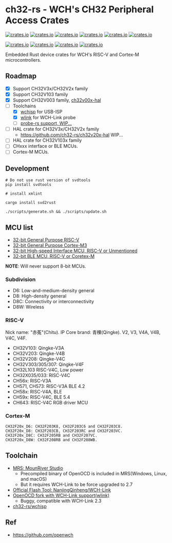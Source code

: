 # ch32-rs - WCH's CH32 Peripheral Access Crates

[![crates.io](https://img.shields.io/crates/v/ch32v0.svg?label=ch32v0)](https://crates.io/crates/ch32v0)
[![crates.io](https://img.shields.io/crates/v/ch32v1.svg?label=ch32v1)](https://crates.io/crates/ch32v1)
[![crates.io](https://img.shields.io/crates/v/ch32v2.svg?label=ch32v2)](https://crates.io/crates/ch32v2)
[![crates.io](https://img.shields.io/crates/v/ch32v3.svg?label=ch32v3)](https://crates.io/crates/ch32v3)
[![crates.io](https://img.shields.io/crates/v/ch32x0.svg?label=ch32x0)](https://crates.io/crates/ch32x0)
[![crates.io](https://img.shields.io/crates/v/ch32l1.svg?label=ch32l1)](https://crates.io/crates/ch32l1)

[![crates.io](https://img.shields.io/crates/v/ch56x.svg?label=ch56x)](https://crates.io/crates/ch56x)
[![crates.io](https://img.shields.io/crates/v/ch57x.svg?label=ch57x)](https://crates.io/crates/ch57x)
[![crates.io](https://img.shields.io/crates/v/ch58x.svg?label=ch58x)](https://crates.io/crates/ch58x)
[![crates.io](https://img.shields.io/crates/v/ch59x.svg?label=ch59x)](https://crates.io/crates/ch59x)

Embedded Rust device crates for WCH's RISC-V and Cortex-M microcontrollers.

## Roadmap

- [x] Support CH32V3x/CH32V2x family
- [x] Support CH32V103 family
- [x] Support CH32V003 family, [ch32v00x-hal](https://github.com/ch32-rs/ch32v00x-hal)
- [ ] Toolchains
  - [x] [wchisp](https://github.com/ch32-rs/wchisp) for USB-ISP
  - [x] [wlink](https://github.com/ch32-rs/wlink) for WCH-Link probe
  - [ ] [probe-rs support, WIP...](https://github.com/probe-rs/probe-rs/pull/1437)
- [ ] HAL crate for CH32V3x/CH32V2x family
  - <https://github.com/ch32-rs/ch32v20x-hal> WIP...
- [ ] HAL crate for CH32V103x family
- [ ] CHxxx interface or BLE MCUs.
- [ ] Cortex-M MCUs.

## Development

```shell
# Do not use rust version of svdtools
pip install svdtools

# install xmlint

cargo install svd2rust

./scripts/generate.sh && ./scripts/update.sh
```

## MCU list

- [32-bit General Purpose RISC-V](http://www.wch-ic.com/products/categories/47.html?pid=5)
- [32-bit General Purpose Cortex-M3](http://www.wch-ic.com/products/categories/66.html?pid=5)
- [32-bit High-speed Interface MCU, RISC-V or Unmentioned](http://www.wch-ic.com/products/categories/67.html?pid=5)
- [32-bit BLE MCU, RISC-V or Coretex-M](http://www.wch-ic.com/products/categories/68.html?pid=5)

**NOTE**: Will never support 8-bit MCUs.

### Subdivision

- D6: Low-and-medium-density general
- D8: High-density general
- D8C: Connectivity or interconnectivity
- D8W: Wireless

### RISC-V

Nick name: "赤菟"(Chitu). IP Core brand: 青稞(Qingke). V2, V3, V4A, V4B, V4C, V4F.

- CH32V103: Qingke-V3A
- CH32V203: Qingke-V4B
- CH32V208: Qingke-V4C
- CH32V303/305/307: Qingke-V4F
- CH32L103 RISC-V4C, Low power
- CH32X035/033: RISC-V4C
- CH56x: RISC-V3A
- CH571, CH573: RISC-V3A BLE 4.2
- CH58x: RISC-V4A, BLE
- CH59x: RISC-V4C, BLE 5.4
- CH643: RISC-V4C RGB driver MCU

### Cortex-M

```
CH32F20x_D6: CH32F203K8, CH32F203C6 and CH32F203C8.
CH32F20x_D8: CH32F203CB, CH32F203RC and CH32F203VC.
CH32F20x_D8C: CH32F205RB and CH32F207VC.
CH32F20x_D8W: CH32F208RB and CH32F208WB.
```

## Toolchain

- [MRS: MounRiver Studio](http://www.mounriver.com/)
  - Precompiled binary of OpenOCD is included in MRS(Windows, Linux, and macOS)
  - But it requires WCH-Link to be force upgraded to 2.7
- [Official Flash Tool: NanjingQinheng/WCH-Link](https://github.com/NanjingQinheng/WCH-Link)
- [OpenOCD fork with WCH-Link support(wlink)](https://github.com/jiegec/riscv-openocd/tree/wch)
  - Buggy, compatible with WCH-Link 2.3
- [ch32-rs/wchisp](https://github.com/ch32-rs/wchisp)

## Ref

- https://github.com/openwch
